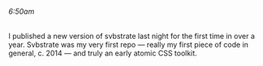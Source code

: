 ###### 6:50am

I published a new version of svbstrate last night for the first time in over a
year. Svbstrate was my very first repo — really my first piece of code in
general, c. 2014 — and truly an early atomic CSS toolkit.
